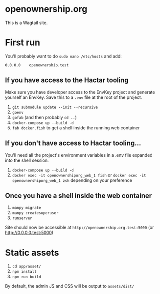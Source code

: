 # openownership.org

This is a Wagtail site.


# First run

You'll probably want to do `sudo nano /etc/hosts` and add:

`0.0.0.0    openownership.test`

## If you have access to the Hactar tooling

Make sure you have developer access to the EnvKey project and generate yourself an EnvKey. Save this to a `.env` file at the root of the project.

1. `git submodule update --init --recursive`
2. `goenv`
3. `gofab` (and then probably `cd ..`)
4. `docker-compose up --build -d`
5. `fab docker.fish` to get a shell inside the running web container


## If you don't have access to Hactar tooling...

You'll need all the project's environment variables in a .env file expanded into the shell session.

1. `docker-compose up --build -d`
2. `docker exec -it openownershiporg_web_1 fish` or `docker exec -it openownershiporg_web_1 zsh` depending on your preference

## Once you have a shell inside the web container

1. `manpy migrate`
2. `manpy createsuperuser`
3. `runserver`

Site should now be accessible at `http://openownership.org.test:5000` (or http://0.0.0.0.test:5000)


# Static assets

1. `cd app/asset/`
2. `npm install`
3. `npm run build`

By default, the admin JS and CSS will be output to `assets/dist/`
